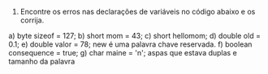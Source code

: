 1. Encontre os erros nas declarações de variáveis no código abaixo e os corrija.

a) byte sizeof = 127;
b) short mom = 43;
c) short hellomom;
d) double old = 0.1;
e) double valor = 78; new é uma palavra chave reservada.
f) boolean consequence = true;
g) char maine = 'n'; aspas que estava duplas e tamanho da palavra